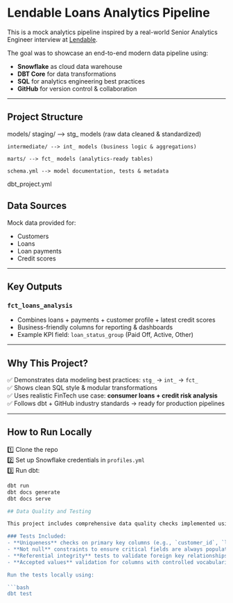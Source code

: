 # Lendable Loans Analytics Pipeline

This is a mock analytics pipeline inspired by a real-world Senior Analytics Engineer interview at [Lendable](https://www.lendable.io/).

The goal was to showcase an end-to-end modern data pipeline using:
- **Snowflake** as cloud data warehouse
- **DBT Core** for data transformations
- **SQL** for analytics engineering best practices
- **GitHub** for version control & collaboration

---

## Project Structure

models/
    staging/ --> stg_ models (raw data cleaned & standardized)

    intermediate/ --> int_ models (business logic & aggregations)

    marts/ --> fct_ models (analytics-ready tables)

    schema.yml --> model documentation, tests & metadata

dbt_project.yml

## Data Sources

Mock data provided for:

- Customers
- Loans
- Loan payments
- Credit scores

---

## Key Outputs

### `fct_loans_analysis`

- Combines loans + payments + customer profile + latest credit scores
- Business-friendly columns for reporting & dashboards
- Example KPI field: `loan_status_group` (Paid Off, Active, Other)

---

## Why This Project?

✅ Demonstrates data modeling best practices: `stg_` → `int_` → `fct_`  
✅ Shows clean SQL style & modular transformations  
✅ Uses realistic FinTech use case: **consumer loans + credit risk analysis**  
✅ Follows dbt + GitHub industry standards → ready for production pipelines

---

## How to Run Locally

1️⃣ Clone the repo  
2️⃣ Set up Snowflake credentials in `profiles.yml`  
3️⃣ Run dbt:

```bash
dbt run
dbt docs generate
dbt docs serve

## Data Quality and Testing

This project includes comprehensive data quality checks implemented using dbt's built-in testing framework. 

### Tests Included:
- **Uniqueness** checks on primary key columns (e.g., `customer_id`, `loan_id`)
- **Not null** constraints to ensure critical fields are always populated
- **Referential integrity** tests to validate foreign key relationships between tables
- **Accepted values** validation for columns with controlled vocabularies (e.g., loan status)

Run the tests locally using:

```bash
dbt test





